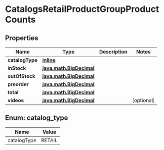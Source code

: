 
# CatalogsRetailProductGroupProductCounts

## Properties
| Name | Type | Description | Notes |
| ------------ | ------------- | ------------- | ------------- |
| **catalogType** | [**inline**](#CatalogType) |  |  |
| **inStock** | [**java.math.BigDecimal**](java.math.BigDecimal.md) |  |  |
| **outOfStock** | [**java.math.BigDecimal**](java.math.BigDecimal.md) |  |  |
| **preorder** | [**java.math.BigDecimal**](java.math.BigDecimal.md) |  |  |
| **total** | [**java.math.BigDecimal**](java.math.BigDecimal.md) |  |  |
| **videos** | [**java.math.BigDecimal**](java.math.BigDecimal.md) |  |  [optional] |


<a id="CatalogType"></a>
## Enum: catalog_type
| Name | Value |
| ---- | ----- |
| catalogType | RETAIL |



